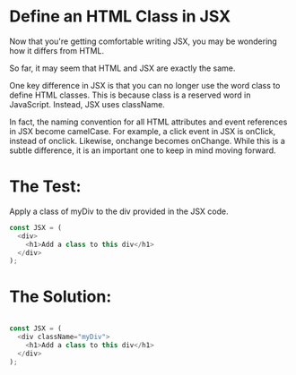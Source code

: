 # Define an HTML Class in JSX
Now that you're getting comfortable writing JSX, you may be wondering how it differs from HTML.

So far, it may seem that HTML and JSX are exactly the same.

One key difference in JSX is that you can no longer use the word class to define HTML classes. This is because class is a reserved word in JavaScript. Instead, JSX uses className.

In fact, the naming convention for all HTML attributes and event references in JSX become camelCase. For example, a click event in JSX is onClick, instead of onclick. Likewise, onchange becomes onChange. While this is a subtle difference, it is an important one to keep in mind moving forward.


# The Test:

Apply a class of myDiv to the div provided in the JSX code.

```javascript
const JSX = (
  <div>
    <h1>Add a class to this div</h1>
  </div>
);

```
# The Solution:
```javascript

const JSX = (
  <div className="myDiv">
    <h1>Add a class to this div</h1>
  </div>
);

```
